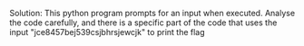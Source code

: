 Solution: This python program prompts for an input when executed. Analyse the code carefully, and there is a specific part of the code that uses the input "jce8457bej539csjbhrsjewcjk" to print the flag
